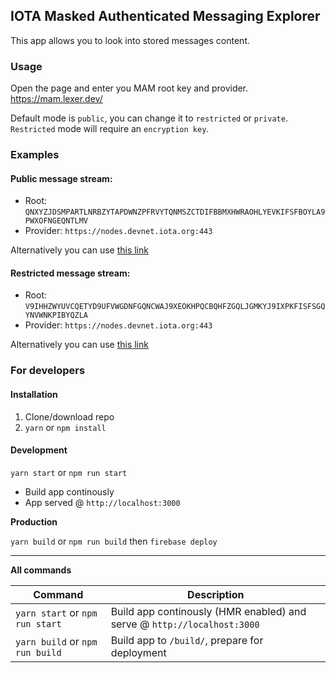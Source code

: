 ## IOTA Masked Authenticated Messaging Explorer

This app allows you to look into stored messages content.

### Usage

Open the page and enter you MAM root key and provider.
https://mam.lexer.dev/

Default mode is `public`, you can change it to `restricted` or `private`.
`Restricted` mode will require an `encryption key`.

### Examples

#### Public message stream:

* Root: `QNXYZJDSMPARTLNRBZYTAPDWNZPFRVYTQNMSZCTDIFBBMXHWRAOHLYEVKIFSFBOYLA9PWXOFNGEQNTLMV`
* Provider: `https://nodes.devnet.iota.org:443`

Alternatively you can use [this link](https://mam.lexer.dev/?provider=https://nodes.devnet.iota.org:443&mode=public&root=QNXYZJDSMPARTLNRBZYTAPDWNZPFRVYTQNMSZCTDIFBBMXHWRAOHLYEVKIFSFBOYLA9PWXOFNGEQNTLMV)

#### Restricted message stream:

* Root: `V9IHHZWYUVCQETYD9UFVWGDNFGQNCWAJ9XEOKHPQCBQHFZGQLJGMKYJ9IXPKFISFSGQYNVWNKPIBYQZLA`
* Provider: `https://nodes.devnet.iota.org:443`

Alternatively you can use [this link](https://mam.lexer.dev/?provider=https://nodes.devnet.iota.org&mode=restricted&key=VERYSECRETKEY99999999999999999999999999999999999999999999999999999999999999999999&root=V9IHHZWYUVCQETYD9UFVWGDNFGQNCWAJ9XEOKHPQCBQHFZGQLJGMKYJ9IXPKFISFSGQYNVWNKPIBYQZLA)


### For developers

#### Installation

1.  Clone/download repo
2.  `yarn` or `npm install`

#### Development

`yarn start` or `npm run start`

* Build app continously
* App served @ `http://localhost:3000`

**Production**

`yarn build` or `npm run build`
then
`firebase deploy`

---

**All commands**

| Command                          | Description                                                             |
| -------------------------------- | ----------------------------------------------------------------------- |
| `yarn start` or `npm run start`  | Build app continously (HMR enabled) and serve @ `http://localhost:3000` |
| `yarn build` or `npm run build`  | Build app to `/build/`, prepare for deployment                           |                           

